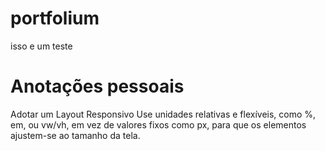 # portfolium
isso e um teste

# Anotações pessoais

Adotar um Layout Responsivo
Use unidades relativas e flexíveis, como %, em, ou vw/vh, em vez de valores fixos como px, para que os elementos ajustem-se ao tamanho da tela.
